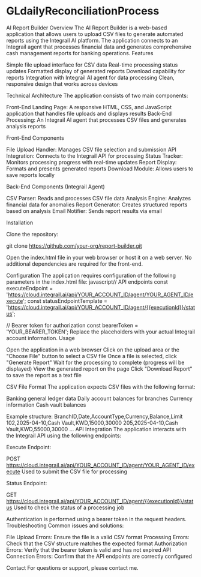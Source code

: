 # GLdailyReconciliationProcess

AI Report Builder
Overview
The AI Report Builder is a web-based application that allows users to upload CSV files to generate automated reports using the Integrail AI platform. The application connects to an Integrail agent that processes financial data and generates comprehensive cash management reports for banking operations.
Features

Simple file upload interface for CSV data
Real-time processing status updates
Formatted display of generated reports
Download capability for reports
Integration with Integrail AI agent for data processing
Clean, responsive design that works across devices

Technical Architecture
The application consists of two main components:

Front-End Landing Page: A responsive HTML, CSS, and JavaScript application that handles file uploads and displays results
Back-End Processing: An Integrail AI agent that processes CSV files and generates analysis reports

Front-End Components

File Upload Handler: Manages CSV file selection and submission
API Integration: Connects to the Integrail API for processing
Status Tracker: Monitors processing progress with real-time updates
Report Display: Formats and presents generated reports
Download Module: Allows users to save reports locally

Back-End Components (Integrail Agent)

CSV Parser: Reads and processes CSV file data
Analysis Engine: Analyzes financial data for anomalies
Report Generator: Creates structured reports based on analysis
Email Notifier: Sends report results via email

Installation

Clone the repository:

git clone https://github.com/your-org/report-builder.git

Open the index.html file in your web browser or host it on a web server.
No additional dependencies are required for the front-end.

Configuration
The application requires configuration of the following parameters in the index.html file:
javascript// API endpoints
const executeEndpoint = 'https://cloud.integrail.ai/api/YOUR_ACCOUNT_ID/agent/YOUR_AGENT_ID/execute';
const statusEndpointTemplate = 'https://cloud.integrail.ai/api/YOUR_ACCOUNT_ID/agent/{{executionId}}/status';

// Bearer token for authorization
const bearerToken = 'YOUR_BEARER_TOKEN';
Replace the placeholders with your actual Integrail account information.
Usage

Open the application in a web browser
Click on the upload area or the "Choose File" button to select a CSV file
Once a file is selected, click "Generate Report"
Wait for the processing to complete (progress will be displayed)
View the generated report on the page
Click "Download Report" to save the report as a text file

CSV File Format
The application expects CSV files with the following format:

Banking general ledger data
Daily account balances for branches
Currency information
Cash vault balances

Example structure:
BranchID,Date,AccountType,Currency,Balance,Limit
102,2025-04-10,Cash Vault,KWD,15000,30000
205,2025-04-10,Cash Vault,KWD,55000,30000
...
API Integration
The application interacts with the Integrail API using the following endpoints:

Execute Endpoint:

POST https://cloud.integrail.ai/api/YOUR_ACCOUNT_ID/agent/YOUR_AGENT_ID/execute
Used to submit the CSV file for processing


Status Endpoint:

GET https://cloud.integrail.ai/api/YOUR_ACCOUNT_ID/agent/{{executionId}}/status
Used to check the status of a processing job



Authentication is performed using a bearer token in the request headers.
Troubleshooting
Common issues and solutions:

File Upload Errors: Ensure the file is a valid CSV format
Processing Errors: Check that the CSV structure matches the expected format
Authorization Errors: Verify that the bearer token is valid and has not expired
API Connection Errors: Confirm that the API endpoints are correctly configured


Contact
For questions or support, please contact me.
